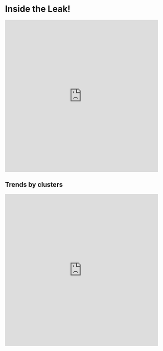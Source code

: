 # Inside the Leak!

<html>
<iframe id="bahamas" scrolling="no" style="border:none;" seamless="seamless" src="https://plot.ly/~puccife/3.embed?link=false"  height="500" width="100%"></iframe>
<h2> Trends by clusters </h2>
<iframe id="bahamas" scrolling="no" style="border:none;" seamless="seamless" src="https://plot.ly/~puccife/7.embed?link=false"  height="500" width="100%"></iframe>
<html>
